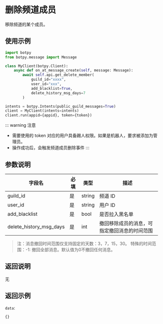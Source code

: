 # 删除频道成员

移除频道的某个成员。

<PrivateDomain/>

## 使用示例

```python
import botpy
from botpy.message import Message

class MyClient(botpy.Client):
    async def on_at_message_create(self, message: Message):
        await self.api.get_delete_member(
            guild_id="xxxx", 
            user_id="xxx", 
            add_blacklist=True, 
            delete_history_msg_days=7
        )

intents = botpy.Intents(public_guild_messages=True)
client = MyClient(intents=intents)
client.run(appid={appid}, token={token})
```

::: warning 注意

- 需要使用的 token 对应的用户具备踢人权限。如果是机器人，要求被添加为管理员。
- 操作成功后，会触发频道成员删除事件
  :::

## 参数说明

| 字段名  | 必填 | 类型   | 描述    |
| ------- | ---- | ------ | ------- |
| guild_id | 是   | string | 频道 ID |
| user_id  | 是   | string | 用户 ID |
| add_blacklist | 是   | bool | 是否拉入黑名单 |
| delete_history_msg_days  | 是   | int | 撤回移除成员的消息，可指定撤回消息的时间范围 |

> 注：消息撤回时间范围仅支持固定的天数：3，7，15，30。 特殊的时间范围：-1: 撤回全部消息。默认值为0不撤回任何消息。


## 返回说明

无

## 返回示例

`data`:

```js
{}
```
